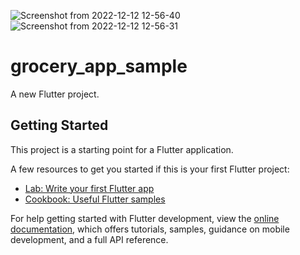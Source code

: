 ![Screenshot from 2022-12-12 12-56-40](https://user-images.githubusercontent.com/108860346/206985647-3ede38ba-89cc-486a-9078-314f3a2ea735.png)
![Screenshot from 2022-12-12 12-56-31](https://user-images.githubusercontent.com/108860346/206985671-5c116113-9b69-432f-bf36-529c4c23b990.png)
# grocery_app_sample

A new Flutter project.

## Getting Started

This project is a starting point for a Flutter application.

A few resources to get you started if this is your first Flutter project:

- [Lab: Write your first Flutter app](https://docs.flutter.dev/get-started/codelab)
- [Cookbook: Useful Flutter samples](https://docs.flutter.dev/cookbook)

For help getting started with Flutter development, view the
[online documentation](https://docs.flutter.dev/), which offers tutorials,
samples, guidance on mobile development, and a full API reference.
